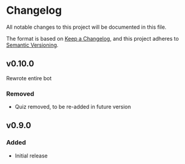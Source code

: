 # Changelog
All notable changes to this project will be documented in this file.

The format is based on [Keep a Changelog](https://keepachangelog.com/en/1.0.0/),
and this project adheres to [Semantic Versioning](https://semver.org/spec/v2.0.0.html).

## v0.10.0
Rewrote entire bot
### Removed
- Quiz removed, to be re-added in future version

## v0.9.0
### Added
- Initial release
